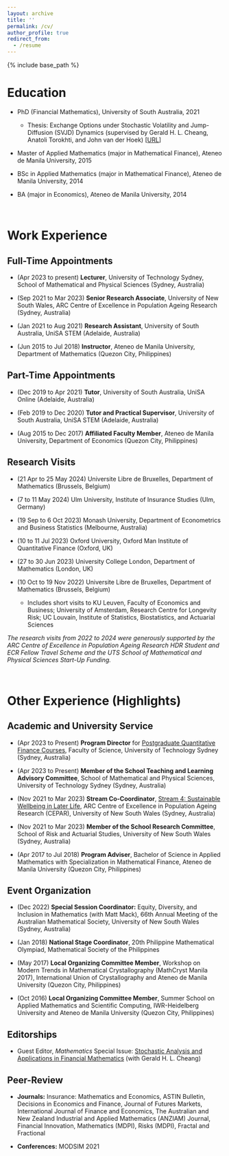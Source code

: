 ```yaml
---
layout: archive
title: ''
permalink: /cv/
author_profile: true
redirect_from:
  - /resume
---
```


{% include base_path %}


# Education

* PhD (Financial Mathematics), University of South Australia, 2021
  * Thesis: Exchange Options under Stochastic Volatility and Jump-Diffusion (SVJD) Dynamics (supervised by Gerald H. L. Cheang, Anatoli Torokhti, and John van der Hoek) [[URL](https://hdl.handle.net/11541.2/26752)]
    
* Master of Applied Mathematics (major in Mathematical Finance), Ateneo de Manila University, 2015
  
* BSc in Applied Mathematics (major in Mathematical Finance), Ateneo de Manila University, 2014
  
* BA (major in Economics), Ateneo de Manila University, 2014

<br>

# Work Experience

## Full-Time Appointments

* (Apr 2023 to present) **Lecturer**, University of Technology Sydney, School of Mathematical and Physical Sciences (Sydney, Australia)
  
* (Sep 2021 to Mar 2023) **Senior Research Associate**, University of New South Wales, ARC Centre of Excellence in Population Ageing Research (Sydney, Australia)
  
* (Jan 2021 to Aug 2021) **Research Assistant**, University of South Australia, UniSA STEM (Adelaide, Australia)
  
* (Jun 2015 to Jul 2018) **Instructor**, Ateneo de Manila University, Department of Mathematics (Quezon City, Philippines)

## Part-Time Appointments

* (Dec 2019 to Apr 2021) **Tutor**, University of South Australia, UniSA Online (Adelaide, Australia)
  
* (Feb 2019 to Dec 2020) **Tutor and Practical Supervisor**, University of South Australia, UniSA STEM (Adelaide, Australia)
  
* (Aug 2015 to Dec 2017) **Affiliated Faculty Member**, Ateneo de Manila University, Department of Economics (Quezon City, Philippines)

## Research Visits

* (21 Apr to 25 May 2024) Universite Libre de Bruxelles, Department of Mathematics (Brussels, Belgium)

* (7 to 11 May 2024) Ulm University, Institute of Insurance Studies (Ulm, Germany)

* (19 Sep to 6 Oct 2023) Monash University, Department of Econometrics and Business Statistics (Melbourne, Australia)

* (10 to 11 Jul 2023) Oxford University, Oxford Man Institute of Quantitative Finance (Oxford, UK)

* (27 to 30 Jun 2023) University College London, Department of Mathematics (London, UK)

* (10 Oct to 19 Nov 2022) Universite Libre de Bruxelles, Department of Mathematics (Brussels, Belgium)
  * Includes short visits to KU Leuven, Faculty of Economics and Business; University of Amsterdam, Research Centre for Longevity Risk; UC Louvain, Institute of Statistics, Biostatistics, and Actuarial Sciences

*The research visits from 2022 to 2024 were generously supported by the ARC Centre of Excellence in Population Ageing Research HDR Student and ECR Fellow Travel Scheme and the UTS School of Mathematical and Physical Sciences Start-Up Funding.*

<br>

# Other Experience (Highlights)

## Academic and University Service

* (Apr 2023 to Present) **Program Director** for [Postgraduate Quantitative Finance Courses](https://www.uts.edu.au/study/find-a-course/master-quantitative-finance), Faculty of Science, University of Technology Sydney (Sydney, Australia)

* (Apr 2023 to Present) **Member of the School Teaching and Learning Advisory Committee**, School of Mathematical and Physical Sciences, University of Technology Sydney (Sydney, Australia)

* (Nov 2021 to Mar 2023) **Stream Co-Coordinator**, [Stream 4: Sustainable Wellbeing in Later Life](https://cepar.edu.au/research/research-program-2017-2024/sustainable-wellbeing-later-life), ARC Centre of Excellence in Population Ageing Research (CEPAR), University of New South Wales (Sydney, Australia)

* (Nov 2021 to Mar 2023) **Member of the School Research Committee**, School of Risk and Actuarial Studies, University of New South Wales (Sydney, Australia)

* (Apr 2017 to Jul 2018) **Program Adviser**, Bachelor of Science in Applied Mathematics with Specialization in Mathematical Finance, Ateneo de Manila University (Quezon City, Philippines)

## Event Organization

* (Dec 2022) **Special Session Coordinator:** Equity, Diversity, and Inclusion in Mathematics (with Matt Mack), 66th Annual Meeting of the Australian Mathematical Society, University of New South Wales (Sydney, Australia)

* (Jan 2018) **National Stage Coordinator**, 20th Philippine Mathematical Olympiad, Mathematical Society of the Philippines

* (May 2017) **Local Organizing Committee Member**, Workshop on Modern Trends in Mathematical Crystallography (MathCryst Manila 2017), International Union of Crystallography and Ateneo de Manila University (Quezon City, Philippines)

* (Oct 2016) **Local Organizing Committee Member**, Summer School on Applied Mathematics and Scientific Computing, IWR-Heidelberg University and Ateneo de Manila University (Quezon City, Philippines)

## Editorships

* Guest Editor, *Mathematics* Special Issue: [Stochastic Analysis and Applications in Financial Mathematics](https://www.mdpi.com/journal/mathematics/special_issues/G75BWRHOIJ) (with Gerald H. L. Cheang)

## Peer-Review

* **Journals:** Insurance: Mathematics and Economics, ASTIN Bulletin, Decisions in Economics and Finance, Journal of Futures Markets, International Journal of Finance and Economics, The Australian and New Zealand Industrial and Applied Mathematics (ANZIAM) Journal, Financial Innovation, Mathematics (MDPI), Risks (MDPI), Fractal and Fractional

* **Conferences:** MODSIM 2021

<!--
Skills
======
* Skill 1
* Skill 2
  * Sub-skill 2.1
  * Sub-skill 2.2
  * Sub-skill 2.3
* Skill 3

Publications
======
  <ul>{% for post in site.publications reversed %}
    {% include archive-single-cv.html %}
  {% endfor %}</ul>
  
Talks
======
  <ul>{% for post in site.talks reversed %}
    {% include archive-single-talk-cv.html  %}
  {% endfor %}</ul>
  
Teaching
======
  <ul>{% for post in site.teaching reversed %}
    {% include archive-single-cv.html %}
  {% endfor %}</ul>
  
Service and leadership
======
* Currently signed in to 43 different slack teams
-->
